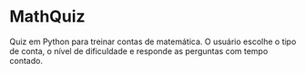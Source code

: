 # MathQuiz
Quiz em Python para treinar contas de matemática. O usuário escolhe o tipo de conta, o nível de dificuldade e responde as perguntas com tempo contado.
